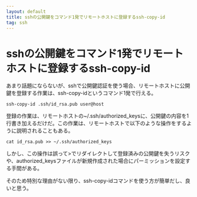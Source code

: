 ```yaml
---
layout: default
title: sshの公開鍵をコマンド1発でリモートホストに登録するssh-copy-id
tag: ssh
---
```


# sshの公開鍵をコマンド1発でリモートホストに登録するssh-copy-id

あまり話題にならないが、sshで公開鍵認証を使う場合、リモートホストに公開鍵を登録する作業は、ssh-copy-idというコマンド1発で行える。

    ssh-copy-id .ssh/id_rsa.pub user@host

登録の作業は、リモートホストの~/.ssh/authorized_keysに、公開鍵の内容を1行書き加えるだけだ。この作業は、リモートホストで以下のような操作をするように説明されることもある。

    cat id_rsa.pub >> ~/.ssh/authorized_keys

しかし、この操作は誤って>でリダイレクトして登録済みの公開鍵を失うリスクや、authorized_keysファイルが新規作成された場合にパーミッションを設定する手間がある。

そのため特別な理由がない限り、ssh-copy-idコマンドを使う方が簡単だし、良いと思う。

